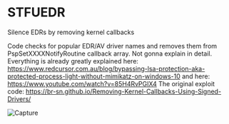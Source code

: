 # STFUEDR
Silence EDRs by removing kernel callbacks

Code checks for popular EDR/AV driver names and removes them from PspSetXXXXNotifyRoutine callback array.
Not gonna explain in detail. Everything is already greatly explained here: https://www.redcursor.com.au/blog/bypassing-lsa-protection-aka-protected-process-light-without-mimikatz-on-windows-10 and here: https://www.youtube.com/watch?v=85H4RvPGIX4
The original exploit code: https://br-sn.github.io/Removing-Kernel-Callbacks-Using-Signed-Drivers/

![Capture](https://user-images.githubusercontent.com/27059441/96011218-51a47300-0e4b-11eb-8980-5e17e8edafde.PNG)
